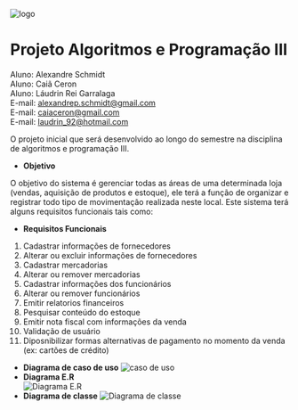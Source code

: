 ![logo](http://sisdia.abmes.org.br/images/logo/5000_Logo.jpg)
# Projeto Algoritmos e Programação III
Aluno: Alexandre Schmidt  
Aluno: Caiã Ceron  
Aluno: Láudrin Rei Garralaga  
E-mail: alexandrep.schmidt@gmail.com  
E-mail: caiaceron@gmail.com  
E-mail: laudrin_92@hotmail.com    

O projeto inicial que será desenvolvido ao longo do semestre na disciplina de algoritmos e programação III.
* **Objetivo**

O objetivo do sistema é gerenciar todas as áreas de uma determinada loja (vendas, aquisição de produtos e estoque), ele terá a função de organizar e registrar todo tipo de movimentação realizada neste local. Este sistema terá alguns requisitos funcionais tais como:
* **Requisitos Funcionais**
1. Cadastrar informações de fornecedores
2. Alterar ou excluir informações de fornecedores
3. Cadastrar mercadorias
4. Alterar ou remover mercadorias
5. Cadastrar informações dos funcionários
6. Alterar ou remover funcionários
7. Emitir relatorios financeiros
8. Pesquisar conteúdo do estoque
9. Emitir nota fiscal com informações da venda
10. Validação de usuário
11. Diposnibilizar formas alternativas de pagamento no momento da venda (ex: cartões de crédito)

* **Diagrama de caso de uso**
  ![caso  de uso](https://github.com/AlexandreSchmidt/AlgoritmosIII/blob/master/Diagrama%20de%20caso%20de%20uso.png)  
* **Diagrama E.R**  
 ![Diagrama E.R](https://github.com/AlexandreSchmidt/AlgoritmosIII/blob/master/diagrama%20E.R.png)  
 * **Diagrama de classe**
 ![Diagrama de classe](https://github.com/AlexandreSchmidt/AlgoritmosIII/blob/master/Diagrama%20de%20classe.png)
  
